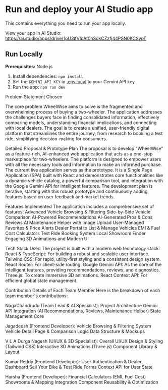 

# Run and deploy your AI Studio app

This contains everything you need to run your app locally.

View your app in AI Studio: https://ai.studio/apps/drive/1pU3lfVIpAt0nSdkCZzfj44PSN0KCSypT

## Run Locally

**Prerequisites:**  Node.js


1. Install dependencies:
   `npm install`
2. Set the `GEMINI_API_KEY` in [.env.local](.env.local) to your Gemini API key
3. Run the app:
   `npm run dev`


Problem Statement Chosen

The core problem WheelWise aims to solve is the fragmented and overwhelming process of buying a two-wheeler. The application addresses the challenges buyers face in finding consolidated information, effectively comparing models, understanding financial implications, and connecting with local dealers. The goal is to create a unified, user-friendly digital platform that streamlines the entire journey, from research to booking a test ride, simplifying decision-making for consumers.

Detailed Proposal & Prototype Plan
The proposal is to develop "WheelWise" as a feature-rich, AI-enhanced web application that acts as a one-stop marketplace for two-wheelers. The platform is designed to empower users with all the necessary tools and information to make an informed purchase.
The current live application serves as the prototype. It is a Single Page Application (SPA) built with React and demonstrates core functionalities like a dynamic vehicle catalog, a powerful comparison tool, and integration with the Google Gemini API for intelligent features. The development plan is iterative, starting with this robust prototype and continuously adding features based on user feedback and market trends.

Features Implemented
The application includes a comprehensive set of features:
Advanced Vehicle Browsing & Filtering
Side-by-Side Vehicle Comparison
AI-Powered Recommendations
AI-Generated Pros & Cons Reviews
AI Maintenance Helper with Image Upload
User-Managed Favorites & Price Alerts
Dealer Portal to List & Manage Vehicles
EMI & Fuel Cost Calculators
Test Ride Booking System
Local Showroom Finder
Engaging 3D Animations and Modern UI

Tech Stack Used
The project is built with a modern web technology stack:
React & TypeScript: For building a robust and scalable user interface.
Tailwind CSS: For rapid, utility-first styling and a consistent design system.
React Router: For client-side routing.
Google Gemini API: As the core of the intelligent features, providing recommendations, reviews, and diagnostics.
Three.js: To create immersive 3D animations.
React Context API: For efficient global state management.

Contribution Details of Each Team Member
Here is the breakdown of each team member's contributions:

NagaChandrudu (Team Lead & AI Specialist):
Project Architecture
Gemini API Integration (AI Recommendations, Reviews, Maintenance Helper)
State Management Core

Jagadeesh (Frontend Developer):
Vehicle Browsing & Filtering System
Vehicle Detail Page & Comparison Logic
Data Structure & Mockups

V L A Durga Nagesh (UI/UX & 3D Specialist):
Overall UI/UX Design & Styling (Tailwind CSS)
Interactive 3D Animations (Three.js)
Component Library & Layout

Kumar Reddy (Frontend Developer):
User Authentication & Dealer Dashboard
Sell Your Bike & Test Ride Forms
Context API for User State

Harsha (Frontend Developer):
Financial Calculators (EMI, Fuel Cost)
Showrooms & Mapping Integration
Component Reusability & Optimization
